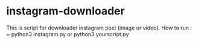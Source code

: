 # instagram-downloader
This is script for downloader instagram post (image or video). How to run :
~ python3 instagram.py or python3 yourscript.py
